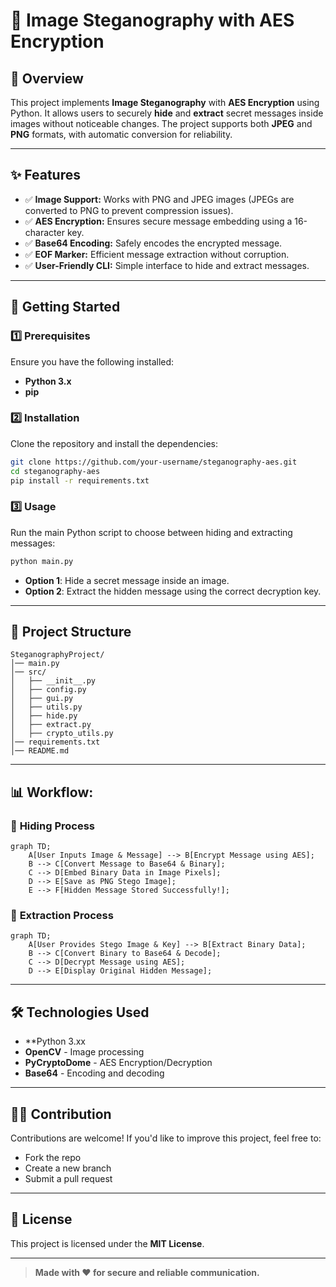# 🔐 Image Steganography with AES Encryption



## 📌 Overview
This project implements **Image Steganography** with **AES Encryption** using Python.
It allows users to securely **hide** and **extract** secret messages inside images without noticeable changes.
The project supports both **JPEG** and **PNG** formats, with automatic conversion for reliability.

---

## ✨ Features
- ✅ **Image Support:** Works with PNG and JPEG images (JPEGs are converted to PNG to prevent compression issues).
- ✅ **AES Encryption:** Ensures secure message embedding using a 16-character key.
- ✅ **Base64 Encoding:** Safely encodes the encrypted message.
- ✅ **EOF Marker:** Efficient message extraction without corruption.
- ✅ **User-Friendly CLI:** Simple interface to hide and extract messages.

---

## 🚀 Getting Started

### 1️⃣ Prerequisites
Ensure you have the following installed:
- **Python 3.x**
- **pip**

### 2️⃣ Installation
Clone the repository and install the dependencies:
```bash
git clone https://github.com/your-username/steganography-aes.git
cd steganography-aes
pip install -r requirements.txt
```

### 3️⃣ Usage
Run the main Python script to choose between hiding and extracting messages:
```bash
python main.py
```

- **Option 1**: Hide a secret message inside an image.
- **Option 2**: Extract the hidden message using the correct decryption key.

---

## 📂 Project Structure
```plaintext
SteganographyProject/
│── main.py
│── src/
│   ├── __init__.py
│   ├── config.py
│   ├── gui.py
│   ├── utils.py
│   ├── hide.py
│   ├── extract.py
│   ├── crypto_utils.py
│── requirements.txt
│── README.md
```

---

## 📊 Workflow:

### 🔵 **Hiding Process**
```mermaid
graph TD;
    A[User Inputs Image & Message] --> B[Encrypt Message using AES];
    B --> C[Convert Message to Base64 & Binary];
    C --> D[Embed Binary Data in Image Pixels];
    D --> E[Save as PNG Stego Image];
    E --> F[Hidden Message Stored Successfully!];
```

### 🔴 **Extraction Process**
```mermaid
graph TD;
    A[User Provides Stego Image & Key] --> B[Extract Binary Data];
    B --> C[Convert Binary to Base64 & Decode];
    C --> D[Decrypt Message using AES];
    D --> E[Display Original Hidden Message];
```

---

## 🛠 Technologies Used
- **Python 3.xx
- **OpenCV** - Image processing
- **PyCryptoDome** - AES Encryption/Decryption
- **Base64** - Encoding and decoding

---

## 🧑‍💻 Contribution
Contributions are welcome! If you'd like to improve this project, feel free to:
- Fork the repo
- Create a new branch
- Submit a pull request

---

## 📝 License
This project is licensed under the **MIT License**.

---

> **Made with ❤️ for secure and reliable communication.**

